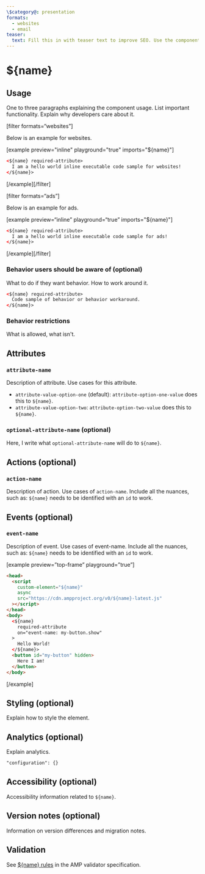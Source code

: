 ```yaml
---
\$category@: presentation
formats:
  - websites
  - email
teaser:
  text: Fill this in with teaser text to improve SEO. Use the component description.
---
```


<!--
  All documentation starts with frontmatter. Front matter organizes documentation on amp.dev
  and improves SEO.
  * Include the relevant category(ies): ads-analytics, dynamic-content, layout, media, presentation, social, personalization
  * List applicable format(s): websites, ads, stories, email
  * Do not include markdown formatting in the frontmatter - plain text and punctionation only!
  * Remove this comment!
-->

<!--
Copyright ${year} The AMP HTML Authors. All Rights Reserved.

Licensed under the Apache License, Version 2.0 (the "License");
you may not use this file except in compliance with the License.
You may obtain a copy of the License at

      http://www.apache.org/licenses/LICENSE-2.0

Unless required by applicable law or agreed to in writing, software
distributed under the License is distributed on an "AS-IS" BASIS,
WITHOUT WARRANTIES OR CONDITIONS OF ANY KIND, either express or implied.
See the License for the specific language governing permissions and
limitations under the License.
-->

# ${name}

<!--
  If the component is relevant for more than one format and operates differently between these
  formats, include and filter multiple content blocks and code samples.
-->

## Usage

One to three paragraphs explaining the component usage. List important functionality. Explain why developers care about it.

[filter formats=“websites”]

Below is an example for websites.

[example preview="inline" playground="true" imports="${name}"]

```html
<${name} required-attribute>
  I am a hello world inline executable code sample for websites!
</${name}>
```

[/example][/filter]

<!--
  * [Read more about filtering sections](https://amp.dev/documentation/guides-and-tutorials/contribute/contribute-documentation/formatting/?format=websites#filtering-sections)
  * [Read more about executable code samples](https://amp.dev/documentation/guides-and-tutorials/contribute/contribute-documentation/formatting/?format=websites#preview-code-samples)
 -->

[filter formats=“ads”]

Below is an example for ads.

[example preview=“inline” playground=“true” imports="${name}"]

```html
<${name} required-attribute>
  I am a hello world inline executable code sample for ads!
</${name}>
```

[/example][/filter]

### Behavior users should be aware of (optional)

What to do if they want behavior. How to work around it.

```html
<${name} required-attribute>
  Code sample of behavior or behavior workaround.
</${name}>
```

### Behavior restrictions

What is allowed, what isn't.

## Attributes

### `attribute-name`

Description of attribute. Use cases for this attribute.

- `attribute-value-option-one` (default): `attribute-option-one-value` does this to `${name}`.
- `attribute-value-option-two`: `attribute-option-two-value` does this to `${name}`.

### `optional-attribute-name` (optional)

Here, I write what `optional-attribute-name` will do to `${name}`.

## Actions (optional)

### `action-name`

Description of action. Use cases of `action-name`. Include all the nuances, such as: `${name}` needs to be identified with an `id` to work.

## Events (optional)

### `event-name`

Description of event. Use cases of event-name. Include all the nuances, such as: `${name}` needs to be identified with an `id` to work.

[example preview=”top-frame” playground=”true”]

```html
<head>
  <script
    custom-element="${name}"
    async
    src="https://cdn.ampproject.org/v0/${name}-latest.js"
  ></script>
</head>
<body>
  <${name}
    required-attribute
    on="event-name: my-button.show"
  >
    Hello World!
  </${name}>
  <button id="my-button" hidden>
    Here I am!
  </button>
</body>
```

[/example]

## Styling (optional)

Explain how to style the element.

## Analytics (optional)

Explain analytics.

```html
"configuration": {}
```

## Accessibility (optional)

Accessibility information related to `${name}`.

## Version notes (optional)

Information on version differences and migration notes.

## Validation

See [\${name} rules](https://github.com/ampproject/amphtml/blob/master/extensions/${name}/validator-${name}.protoascii) in the AMP validator specification.

